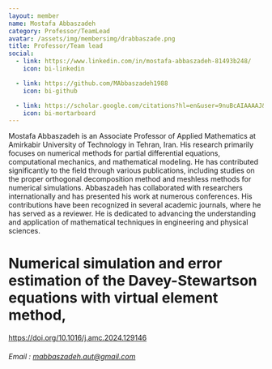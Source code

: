 ```yaml
---
layout: member
name: Mostafa Abbaszadeh
category: Professor/TeamLead
avatar: /assets/img/membersimg/drabbaszade.png
title: Professor/Team lead
social:
  - link: https://www.linkedin.com/in/mostafa-abbaszadeh-81493b248/
    icon: bi-linkedin

  - link: https://github.com/MAbbaszadeh1988
    icon: bi-github

  - link: https://scholar.google.com/citations?hl=en&user=9nuBcAIAAAAJ&view_op=list_works&sortby=pubdate
    icon: bi-mortarboard
---
```


Mostafa Abbaszadeh is an Associate Professor of Applied Mathematics at Amirkabir University of Technology in Tehran, Iran. His research primarily focuses on numerical methods for partial differential equations, computational mechanics, and mathematical modeling. He has contributed significantly to the field through various publications, including studies on the proper orthogonal decomposition method and meshless methods for numerical simulations. Abbaszadeh has collaborated with researchers internationally and has presented his work at numerous conferences. His contributions have been recognized in several academic journals, where he has served as a reviewer. He is dedicated to advancing the understanding and application of mathematical techniques in engineering and physical sciences.
# Numerical simulation and error estimation of the Davey-Stewartson equations with virtual element method, 
https://doi.org/10.1016/j.amc.2024.129146
###### Email : mabbaszadeh.aut@gmail.com
